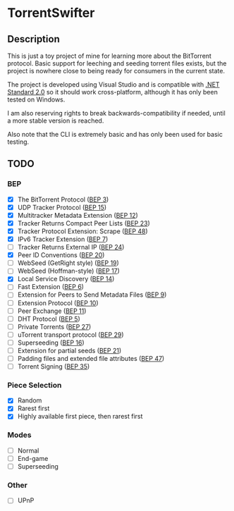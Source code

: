 # TorrentSwifter

## Description
This is just a toy project of mine for learning more about the BitTorrent protocol.
Basic support for leeching and seeding torrent files exists, but the project is nowhere close to being ready for consumers in the current state.

The project is developed using Visual Studio and is compatible with [.NET Standard 2.0](https://docs.microsoft.com/en-us/dotnet/standard/net-standard) so it should work cross-platform, although it has only been tested on Windows.

I am also reserving rights to break backwards-compatibility if needed, until a more stable version is reached.

Also note that the CLI is extremely basic and has only been used for basic testing.

## TODO
### BEP
- [x] The BitTorrent Protocol ([BEP 3](http://www.bittorrent.org/beps/bep_0003.html))
- [x] UDP Tracker Protocol ([BEP 15](http://www.bittorrent.org/beps/bep_0015.html))
- [x] Multitracker Metadata Extension ([BEP 12](http://www.bittorrent.org/beps/bep_0012.html))
- [x] Tracker Returns Compact Peer Lists ([BEP 23](http://www.bittorrent.org/beps/bep_0023.html))
- [x] Tracker Protocol Extension: Scrape ([BEP 48](http://www.bittorrent.org/beps/bep_0048.html))
- [x] IPv6 Tracker Extension ([BEP 7](http://www.bittorrent.org/beps/bep_0007.html))
- [ ] Tracker Returns External IP ([BEP 24](http://www.bittorrent.org/beps/bep_0024.html))
- [x] Peer ID Conventions ([BEP 20](http://www.bittorrent.org/beps/bep_0020.html))
- [ ] WebSeed (GetRight style) ([BEP 19](http://www.bittorrent.org/beps/bep_0019.html))
- [ ] WebSeed (Hoffman-style) ([BEP 17](http://www.bittorrent.org/beps/bep_0017.html))
- [x] Local Service Discovery ([BEP 14](http://www.bittorrent.org/beps/bep_0014.html))
- [ ] Fast Extension ([BEP 6](http://www.bittorrent.org/beps/bep_0006.html))
- [ ] Extension for Peers to Send Metadata Files ([BEP 9](http://www.bittorrent.org/beps/bep_0009.html))
- [ ] Extension Protocol ([BEP 10](http://www.bittorrent.org/beps/bep_0010.html))
- [ ] Peer Exchange ([BEP 11](http://www.bittorrent.org/beps/bep_0011.html))
- [ ] DHT Protocol ([BEP 5](http://www.bittorrent.org/beps/bep_0005.html))
- [ ] Private Torrents ([BEP 27](http://www.bittorrent.org/beps/bep_0027.html))
- [ ] uTorrent transport protocol ([BEP 29](http://www.bittorrent.org/beps/bep_0029.html))
- [ ] Superseeding ([BEP 16](http://www.bittorrent.org/beps/bep_0016.html))
- [ ] Extension for partial seeds ([BEP 21](http://www.bittorrent.org/beps/bep_0021.html))
- [ ] Padding files and extended file attributes ([BEP 47](http://www.bittorrent.org/beps/bep_0047.html))
- [ ] Torrent Signing ([BEP 35](http://www.bittorrent.org/beps/bep_0035.html))

### Piece Selection
- [x] Random
- [x] Rarest first
- [x] Highly available first piece, then rarest first

### Modes
- [ ] Normal
- [ ] End-game
- [ ] Superseeding

### Other
- [ ] UPnP